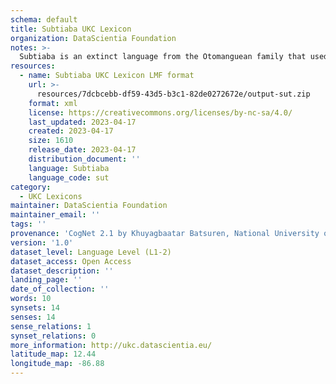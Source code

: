 ```yaml
---
schema: default
title: Subtiaba UKC Lexicon
organization: DataScientia Foundation
notes: >-
  Subtiaba is an extinct language from the Otomanguean family that used to be spoken in North America. The UKC Lexicon of Subtiaba is represented as a lexico-semantic network. It consists of words, word senses, synsets, as well as sense-level and synset-level relationships
resources:
  - name: Subtiaba UKC Lexicon LMF format
    url: >-
      resources/7dcbcebb-df59-43d5-b3c1-82de0272672e/output-sut.zip
    format: xml
    license: https://creativecommons.org/licenses/by-nc-sa/4.0/
    last_updated: 2023-04-17
    created: 2023-04-17
    size: 1610
    release_date: 2023-04-17
    distribution_document: ''
    language: Subtiaba
    language_code: sut
category:
  - UKC Lexicons
maintainer: DataScientia Foundation
maintainer_email: ''
tags: ''
provenance: 'CogNet 2.1 by Khuyagbaatar Batsuren, National University of Mongolia (http://cognet.ukc.disi.unitn.it); Antonymy 1.0 by Gábor Bella (http://ukc.datascientia.eu); Native Languages of the Americas 2021.11. by Laura Redish and Orrin Lewis (http://www.native-languages.org); Princeton WordNet 2.1 by Princeton University (https://wordnet.princeton.edu)'
version: '1.0'
dataset_level: Language Level (L1-2)
dataset_access: Open Access
dataset_description: ''
landing_page: ''
date_of_collection: ''
words: 10
synsets: 14
senses: 14
sense_relations: 1
synset_relations: 0
more_information: http://ukc.datascientia.eu/
latitude_map: 12.44
longitude_map: -86.88
---
```

